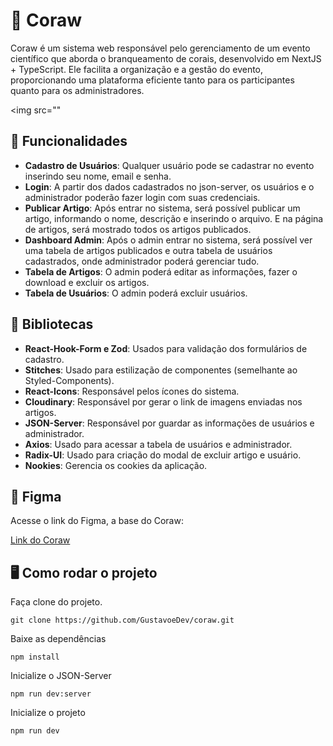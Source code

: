 # 🪸 Coraw

Coraw é um sistema web responsável pelo gerenciamento de um evento científico que aborda o branqueamento de corais, desenvolvido em NextJS + TypeScript. Ele facilita a organização e a gestão do evento, proporcionando uma plataforma eficiente tanto para os participantes quanto para os administradores.

<img src=""

## 🚀 Funcionalidades

- **Cadastro de Usuários**: Qualquer usuário pode se cadastrar no evento inserindo seu nome, email e senha.
- **Login**: A partir dos dados cadastrados no json-server, os usuários e o administrador poderão fazer login com suas credenciais.
- **Publicar Artigo**: Após entrar no sistema, será possível publicar um artigo, informando o nome, descrição e inserindo o arquivo. E na página de artigos, será mostrado todos os artigos publicados.
- **Dashboard Admin**: Após o admin entrar no sistema, será possível ver uma tabela de artigos publicados e outra tabela de usuários cadastrados, onde administrador poderá gerenciar tudo.
- **Tabela de Artigos**: O admin poderá editar as informações, fazer o download e excluir os artigos.
- **Tabela de Usuários**: O admin poderá excluir usuários. 

## 📝 Bibliotecas

- **React-Hook-Form e Zod**: Usados para validação dos formulários de cadastro.
- **Stitches**: Usado para estilização de componentes (semelhante ao Styled-Components).
- **React-Icons**: Responsável pelos ícones do sistema.
- **Cloudinary**: Responsável por gerar o link de imagens enviadas nos artigos.
- **JSON-Server**: Responsável por guardar as informações de usuários e administrador.
- **Axios**: Usado para acessar a tabela de usuários e administrador.
- **Radix-UI**: Usado para criação do modal de excluir artigo e usuário.
- **Nookies**: Gerencia os cookies da aplicação.

## 🎨 Figma

Acesse o link do Figma, a base do Coraw:

[Link do Coraw](https://www.figma.com/design/yF9ZXJrc7g2WXr43WSGRfs/Branqueamento-de-Corais?node-id=0-1&node-type=canvas&t=XHPewIPXynAGkdqD-0)

## 🖥️ Como rodar o projeto

Faça clone do projeto.
```tsx
git clone https://github.com/GustavoeDev/coraw.git
````

Baixe as dependências
```tsx
npm install
````

Inicialize o JSON-Server
```tsx
npm run dev:server
````

Inicialize o projeto
```tsx
npm run dev
````
